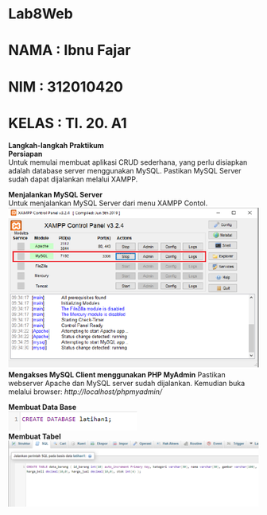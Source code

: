 # Lab8Web

# NAMA  : Ibnu Fajar
# NIM   : 312010420
# KELAS : TI. 20. A1

**Langkah-langkah Praktikum**<br>
**Persiapan**<br>
Untuk memulai membuat aplikasi CRUD sederhana, yang perlu disiapkan adalah database server menggunakan MySQL. Pastikan MySQL Server sudah dapat dijalankan
melalui XAMPP.<br>

**Menjalankan MySQL Server**<br>
Untuk menjalankan MySQL Server dari menu XAMPP Contol.<br>
![p](gamabr/foto1.png)<br>
**Mengakses MySQL Client menggunakan PHP MyAdmin**
Pastikan webserver Apache dan MySQL server sudah dijalankan. Kemudian buka melalui browser: *http://localhost/phpmyadmin/*<br>

**Membuat Data Base**<br>
![p](gamabr/foto2.png)<br>
**Membuat Tabel**<br>
![p](gamabr/foto3.png)<br>
